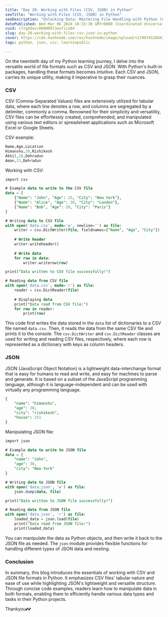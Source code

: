 ```yaml
---
title: "Day 20: Working with Files (CSV, JSON) in Python"
seoTitle: "Working with Files (CSV, JSON) in Python"
seoDescription: "Unlocking Data: Mastering File Handling with Python (CSV, JSON)"
datePublished: Wed Mar 06 2024 18:15:30 GMT+0000 (Coordinated Universal Time)
cuid: cltg4dacc000009l3eofico04
slug: day-20-working-with-files-csv-json-in-python
cover: https://cdn.hashnode.com/res/hashnode/image/upload/v1709745268432/58e7cb3e-c422-45cd-a24f-fbd6e8f52d2e.png
tags: python, json, csv, learninpublic

---
```


On the twentieth day of my Python learning journey, I delve into the versatile world of file formats such as CSV and JSON. With Python's built-in packages, handling these formats becomes intuitive. Each CSV and JSON, carries its unique utility, making it imperative to grasp their nuances.

### CSV

CSV (Comma-Separated Values) files are extensively utilized for tabular data, where each line denotes a row, and columns are segregated by a delimiter, commonly a comma. Renowned for their simplicity and versatility, CSV files can be effortlessly created, comprehended, and manipulated using various text editors or spreadsheet applications such as Microsoft Excel or Google Sheets.

CSV example:

```sql
Name,Age,Location
Himanshu,20,Rishikesh
Akhil,20,Dehradun
Aman,21,Dehradun
```

Working with CSV:

```sql
import csv

# Example data to write to the CSV file
data = [
    {"Name": "John", "Age": 25, "City": "New York"},
    {"Name": "Alice", "Age": 30, "City": "London"},
    {"Name": "Bob", "Age": 28, "City": "Paris"}
]

# Writing data to CSV file
with open('data.csv', mode='w', newline='') as file:
    writer = csv.DictWriter(file, fieldnames=["Name", "Age", "City"])
    
    # Write header
    writer.writeheader()
    
    # Write data
    for row in data:
        writer.writerow(row)

print("Data written to CSV file successfully!")

# Reading data from CSV file
with open('data.csv', mode='r') as file:
    reader = csv.DictReader(file)
    
    # Displaying data
    print("Data read from CSV file:")
    for row in reader:
        print(row)
```

This code first writes the data stored in the `data` list of dictionaries to a CSV file named `data.csv`. Then, it reads the data from the same CSV file and prints it to the console. The `csv.DictWriter` and `csv.DictReader` classes are used for writing and reading CSV files, respectively, where each row is represented as a dictionary with keys as column headers.

### JSON

JSON (JavaScript Object Notation) is a lightweight data-interchange format that is easy for humans to read and write, and easy for machines to parse and generate. It is based on a subset of the JavaScript programming language, although it is language-independent and can be used with virtually any programming language.

```sql
{
    "name": "himanshu",
    "age": 20,
    "city": "rishikesh",
    "house": 251
}
```

Manipulating JSON file:

```sql
import json

# Example data to write to JSON file
data = {
    "name": "John",
    "age": 30,
    "city": "New York"
}

# Writing data to JSON file
with open('data.json', 'w') as file:
    json.dump(data, file)

print("Data written to JSON file successfully!")

# Reading data from JSON file
with open('data.json', 'r') as file:
    loaded_data = json.load(file)
    print("Data read from JSON file:")
    print(loaded_data)
```

You can manipulate the data as Python objects, and then write it back to the JSON file as needed. The `json` module provides flexible functions for handling different types of JSON data and nesting.

### Conclusion

In summary, this blog introduces the essentials of working with CSV and JSON file formats in Python. It emphasizes CSV files' tabular nature and ease of use while highlighting JSON's lightweight and versatile structure. Through concise code examples, readers learn how to manipulate data in both formats, enabling them to efficiently handle various data types and tasks in their Python projects.

Thankyou💕💕